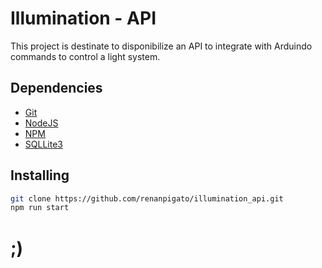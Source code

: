 # Illumination - API
This project is destinate to disponibilize an API to integrate with Arduindo commands to control a light system.

## Dependencies
- [Git](https://git-scm.com/downloads)
- [NodeJS](https://nodejs.org/en/download/)
- [NPM](https://www.npmjs.com/get-npm)
- [SQLLite3](https://www.sqlite.org/download.html)

## Installing
```bash
git clone https://github.com/renanpigato/illumination_api.git
npm run start
```

# ;)
